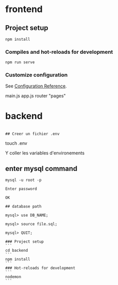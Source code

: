 # frontend

## Project setup
```
npm install
```

### Compiles and hot-reloads for development
```
npm run serve
```



### Customize configuration
See [Configuration Reference](https://cli.vuejs.org/config/).

main.js
app.js
router "pages"

# backend
```

## Creer un fichier .env
```
touch .env

Y coller les variables d'environements

##  enter mysql command
````
mysql -u root -p

Enter password

OK

## database path

mysql> use DB_NAME;

mysql> source file.sql;

mysql> QUIT;

### Project setup
```
cd backend
```
npm install
```
### Hot-reloads for development
```
nodemon
```